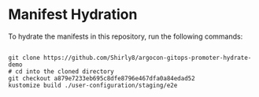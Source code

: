 
# Manifest Hydration

To hydrate the manifests in this repository, run the following commands:

```shell

git clone https://github.com/Shirly8/argocon-gitops-promoter-hydrate-demo
# cd into the cloned directory
git checkout a879e7233eb695c8dfe8796e467dfa0a84edad52
kustomize build ./user-configuration/staging/e2e
```